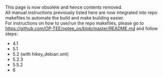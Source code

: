 This page is now obsolete and hence contents removed.<BR>
All manual instructions previously listed here are now integrated into repo makefiles to automate the build and make building easier.<BR>
For instructions on how to use/run the repo makefiles, please go to https://github.com/OP-TEE/optee_os/blob/master/README.md and follow steps:
 - 4.1
 - 5.1
 - 5.2 (with hikey_debian.xml)
 - 5.2.3
 - 5.5.2
 - 6